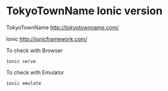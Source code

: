 TokyoTownName Ionic version
=====================

TokyoTownName
http://tokyotownname.com/

Ionic
http://ionicframework.com/

To check with Browser

```
ionic serve
```

To check with Emulator

```
ionic emulate
```
